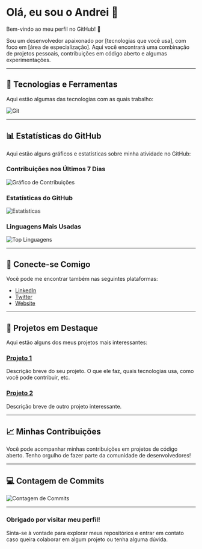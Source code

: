 # Olá, eu sou o Andrei 👋

Bem-vindo ao meu perfil no GitHub! 🎉

Sou um desenvolvedor apaixonado por [tecnologias que você usa], com foco em [área de especialização]. Aqui você encontrará uma combinação de projetos pessoais, contribuições em código aberto e algumas experimentações.

---

## 🚀 Tecnologias e Ferramentas

Aqui estão algumas das tecnologias com as quais trabalho:


![Git](https://img.shields.io/badge/-Git-black?style=flat-square&logo=git&logoColor=orange)

---

## 📊 Estatísticas do GitHub

Aqui estão alguns gráficos e estatísticas sobre minha atividade no GitHub:

### Contribuições nos Últimos 7 Dias

![Gráfico de Contribuições](https://github-readme-stats.vercel.app/api/wakatime?username=seu-usuario-github&hide_title=true&layout=compact&theme=dark)

### Estatísticas do GitHub

![Estatísticas](https://github-readme-stats.vercel.app/api?username=seu-usuario-github&show_icons=true&count_private=true&hide=prs&theme=dark)

### Linguagens Mais Usadas

![Top Linguagens](https://github-readme-stats.vercel.app/api/top-langs/?username=seu-usuario-github&layout=compact&theme=dark)

---

## 🔗 Conecte-se Comigo

Você pode me encontrar também nas seguintes plataformas:

- [LinkedIn](https://www.linkedin.com/in/seu-linkedin/)
- [Twitter](https://twitter.com/seu-twitter)
- [Website](https://seu-website.com)

---

## 🔧 Projetos em Destaque

Aqui estão alguns dos meus projetos mais interessantes:

### [Projeto 1](link-do-projeto)

Descrição breve do seu projeto. O que ele faz, quais tecnologias usa, como você pode contribuir, etc.

### [Projeto 2](link-do-projeto)

Descrição breve de outro projeto interessante.

---

## 📈 Minhas Contribuições

Você pode acompanhar minhas contribuições em projetos de código aberto. Tenho orgulho de fazer parte da comunidade de desenvolvedores!

---

## 💻 Contagem de Commits

![Contagem de Commits](https://github-profile-summary-cards.vercel.app/api/cards/most-commit-language-card?username=seu-usuario-github&theme=solarized_light)

---

### Obrigado por visitar meu perfil!

Sinta-se à vontade para explorar meus repositórios e entrar em contato caso queira colaborar em algum projeto ou tenha alguma dúvida.
